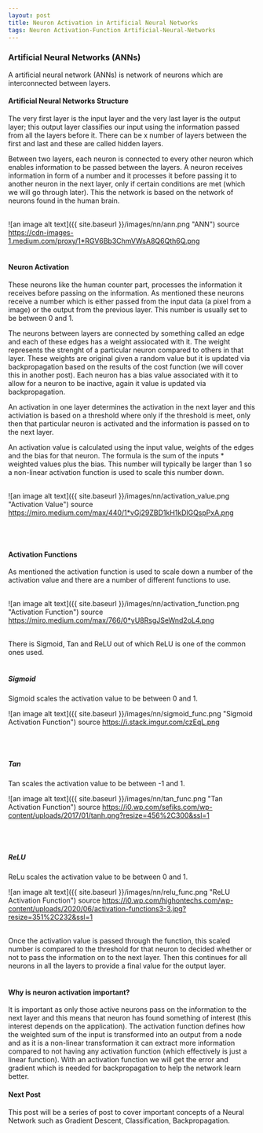 ```yaml
---
layout: post
title: Neuron Activation in Artificial Neural Networks
tags: Neuron Activation-Function Artificial-Neural-Networks
---
```


### Artificial Neural Networks (ANNs)
A artificial neural network (ANNs) is network of neurons which are interconnected between layers. 


#### Artificial Neural Networks Structure
The very first layer is the input layer and the very last layer is the output layer; this output layer classifies our input using the information passed from all the layers before it. There can be x number of layers between the first and last and these are called hidden layers.

Between two layers, each neuron is connected to every other neuron which enables information to be passed between the layers. A neuron receives information in form of a number and it processes it before passing it to another neuron in the next layer, only if certain conditions are met (which we will go through later). This the network is based on the network of neurons found in the human brain. 
<br/><br/>

![an image alt text]({{ site.baseurl }}/images/nn/ann.png "ANN")
source https://cdn-images-1.medium.com/proxy/1*RGV6Bb3ChmVWsA8Q6Qth6Q.png
<br/><br/>


#### Neuron Activation

These neurons like the human counter part, processes the information it receives before passing on the information. As mentioned these neurons receive a number which is either passed from the input data (a pixel from a image) or the output from the previous layer. This number is usually set to be between 0 and 1. 

The neurons between layers are connected by something called an edge and each of these edges has a weight assiocated with it. The weight represents the strenght of a particular neuron compared to others in that layer. These weights are original given a random value but it is updated via backpropagation based on the results of the cost function (we will cover this in another post). Each neuron has a bias value associated with it to allow for a neuron to be inactive, again it value is updated via backpropagation. 

An activation in one layer determines the activation in the next layer and this activiation is based on a threshold where only if the threshold is meet, only then that particular neuron is activated and the information is passed on to the next layer.

An activation value is calculated using the input value, weights of the edges and the bias for that neuron. The formula is the sum of the inputs * weighted values plus the bias. This number will typically be larger than 1 so a non-linear activation function is used to scale this number down. 
<br/><br/>

![an image alt text]({{ site.baseurl }}/images/nn/activation_value.png "Activation Value")
source https://miro.medium.com/max/440/1*vGj29ZBD1kH1kDlGQspPxA.png 

<br/><br/>

#### Activation Functions

As mentioned the activation function is used to scale down a number of the activation value and there are a number of different functions to use. 
<br/><br/>

![an image alt text]({{ site.baseurl }}/images/nn/activation_function.png "Activation Function")
source https://miro.medium.com/max/766/0*yU8RsgJSeWnd2oL4.png
<br/><br/>

There is Sigmoid, Tan and ReLU out of which ReLU is one of the common ones used. 
<br/><br/>

##### Sigmoid

Sigmoid scales the activation value to be between 0 and 1.

![an image alt text]({{ site.baseurl }}/images/nn/sigmoid_func.png "Sigmoid Activation Function")
source https://i.stack.imgur.com/czEqL.png

<br/><br/>

##### Tan

Tan scales the activation value to be between -1 and 1.

![an image alt text]({{ site.baseurl }}/images/nn/tan_func.png "Tan Activation Function")
source https://i0.wp.com/sefiks.com/wp-content/uploads/2017/01/tanh.png?resize=456%2C300&ssl=1

<br/><br/>

##### ReLU

ReLu scales the activation value to be between 0 and 1. 

![an image alt text]({{ site.baseurl }}/images/nn/relu_func.png "ReLU Activation Function")
source https://i0.wp.com/highontechs.com/wp-content/uploads/2020/06/activation-functions3-3.jpg?resize=351%2C232&ssl=1
<br/><br/>

Once the activation value is passed through the function, this scaled number is compared to the threshold for that neuron to decided whether or not to pass the information on to the next layer. Then this continues for all neurons in all the layers to provide a final value for the output layer.
<br/><br/>

#### Why is neuron activation important?

It is important as only those active neurons pass on the information to the next layer and this means that neuron has found something of interest (this interest depends on the application). The activation function defines how the weighted sum of the input is transformed into an output from a node and as it is a non-linear transformation it can extract more information compared to not having any activation function (which effectively is just a linear function). With an activation function we will get the error and gradient which is needed for backpropagation to help the network learn better.

#### Next Post

This post will be a series of post to cover important concepts of a Neural Network such as Gradient Descent, Classification, Backpropagation. 

